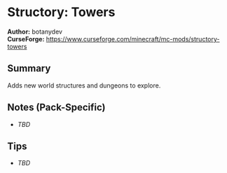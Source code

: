 # Structory: Towers

**Author:** botanydev  
**CurseForge:** https://www.curseforge.com/minecraft/mc-mods/structory-towers

## Summary
Adds new world structures and dungeons to explore.

## Notes (Pack-Specific)
- _TBD_

## Tips
- _TBD_


